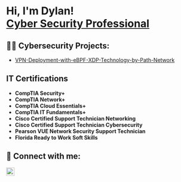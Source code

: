 <h1>Hi, I'm Dylan! <br/><a href="https://github.com/dylanssec"></a> <a href="https://www.linkedin.com/in/calebjsec/">Cyber Security Professional</a></h1>

<h2>👨‍💻 Cybersecurity Projects:</h2>

- [VPN-Deployment-with-eBPF-XDP-Technology-by-Path-Network](https://github.com/dylanssec/VPN-Deployment-with-eBPF-XDP-Technology-by-Path-Network)

<h2>IT Certifications</h2>

- <b>CompTIA Security+</b>
- <b>CompTIA Network+</b>
- <b>CompTIA Cloud Essentials+</b>
- <b>CompTIA IT Fundamentals+</b>
- <b>Cisco Certified Support Technician Networking</b>
- <b>Cisco Certified Support Technician Cybersecurity</b>
- <b>Pearson VUE Network Security Support Technician</b>
- <b>Florida Ready to Work Soft Skills</b>

<h2> 🤳 Connect with me:</h2>

[<img align="left" alt="Caleb | LinkedIn" width="22px" src="https://cdn.jsdelivr.net/npm/simple-icons@v3/icons/linkedin.svg" />][linkedin]

[linkedin]: www.linkedin.com/in/dylan-segui
